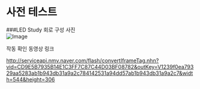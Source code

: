 # 사전 테스트

###LED Study
회로 구성 사진<br>
![Image](http://postfiles2.naver.net/20160311_1/rjsgmlgood_1457671440779K4NSO_JPEG/20160311_012721.jpg)

작동 확인 동영상 링크<br>

http://serviceapi.nmv.naver.com/flash/convertIframeTag.nhn?vid=CD9E5B7935B14E1C3FF7C87C44D03BF08782&outKey=V1239f0ea79329aa5283ab1b943db31a9a2c784142531a94dd57ab1b943db31a9a2c7&width=544&height=306
